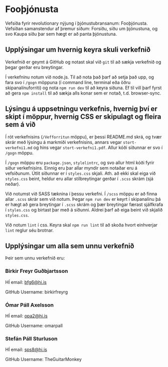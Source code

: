 # Fooþjónusta

Vefsíða fyrir revolutionary nýjung í þjónustubransanum: Fooþjónusta. Vefsíðan samanstendur af þremur síðum: Forsíðu, síðu um þjónustuna, og svo Kaupa síðu þar sem hægt er að panta þjónustuna.

## Upplýsingar um hvernig keyra skuli verkefnið

Verkefnið er geymt á GitHub og notast skal við `git` til að sækja verkefnið og þegar gerðar eru breytingar.

Í verkefninu notum við node.js. Til að nota það þarf að setja það upp, og fara svo í `/gogn` möppuna (í command line, terminal eða öðru skipanalínuforriti) og nota `npm run dev` til að keyra síðuna. Ef til vill þarf fyrst að gera `npm install` til að sækja alls konar sem er notað, t.d. browser-sync.

## Lýsingu á uppsetningu verkefnis, hvernig því er skipt í möppur, hvernig CSS er skipulagt og fleira sem á við

Í rót verkefnisins (`/Vefforritun` möppu), er þessi README.md skrá, og tvær skrár með lýsingu á markmiði verkefnisins, annars vegar `stort-verkefni1.md` og hins vegar `stort-verkefni1.pdf`. Allur kóði síðunnar er svo í `/gogn` möppu.

Í `/gogn` möppu eru `package.json`, `stylelintrc`, og svo allur html kóði fyrir síður verkefnisins. Einnig eru þar allar myndir sem notaðar eru á vefsíðunum. Útlit síðunnar er í `styles.css` skjali. Ath. að ekki skal eiga við `styles.css` beint, heldur eru allar stílbreytingar gerðar í `.scss` skrám (sjá neðar).

Við notumst við SASS tæknina í þessu verkefni. Í `/scss` möppu er að finna allar `.scss` skrár sem við notum. Þegar `npm run dev` er keyrt í skipanalínu þá er hægt að gera breytingar í `.scss` skrám og þær breytingar færast sjálfkrafa í `styles.css` og birtast þar með á síðunni. Aldrei þarf að eiga beint við skjalið `styles.css`.

Við notum `lint` í css. Keyra skal `npm run lint` til að skoða hvort einhverjar `lint` reglur séu brotnar.

## Upplýsingar um alla sem unnu verkefnið
Þeir sem unnu verkefnið eru:

### Birkir Freyr Guðbjartsson

HÍ email: bfg6@hi.is

GitHub Username: birkirfreyrg

### Ómar Páll Axelsson

HÍ email: opa2@hi.is

GitHub Username: omarpall

### Stefán Páll Sturluson

HÍ email: sps8@hi.is

GitHub Username: TheGuitarMonkey
